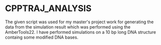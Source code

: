 # CPPTRAJ_ANALYSIS
The given script was used for my master's project work for generating the data from the simulation result which was performed using the AmberTools22.
I have performed simulations on a 10 bp long DNA structure containg some modified DNA bases.
